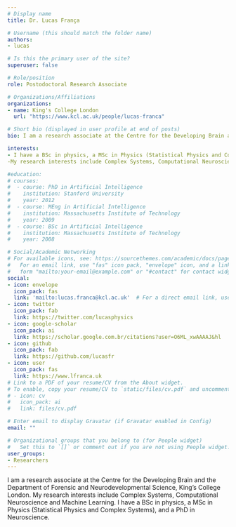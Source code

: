 ```yaml
---
# Display name
title: Dr. Lucas França

# Username (this should match the folder name)
authors:
- lucas

# Is this the primary user of the site?
superuser: false

# Role/position
role: Postodoctoral Research Associate

# Organizations/Affiliations
organizations:
- name: King's College London
  url: "https://www.kcl.ac.uk/people/lucas-franca"

# Short bio (displayed in user profile at end of posts)
bio: I am a research associate at the Centre for the Developing Brain and the Department of Forensic and Neurodevelopmental Science, King’s College London. My research interests include Complex Systems, Computational Neuroscience and Machine Learning. I have a BSc in physics, a MSc in Physics (Statistical Physics and Complex Systems), and a PhD in Neuroscience.

interests:
- I have a BSc in physics, a MSc in Physics (Statistical Physics and Complex Systems), and a PhD in Neuroscience.
-My research interests include Complex Systems, Computational Neuroscience and Machine Learning.

#education:
# courses:
#  - course: PhD in Artificial Intelligence
#    institution: Stanford University
#    year: 2012
#  - course: MEng in Artificial Intelligence
#    institution: Massachusetts Institute of Technology
#    year: 2009
#  - course: BSc in Artificial Intelligence
#    institution: Massachusetts Institute of Technology
#    year: 2008

# Social/Academic Networking
# For available icons, see: https://sourcethemes.com/academic/docs/page-builder/#icons
#   For an email link, use "fas" icon pack, "envelope" icon, and a link in the
#   form "mailto:your-email@example.com" or "#contact" for contact widget.
social:
- icon: envelope
  icon_pack: fas
  link: 'mailto:lucas.franca@kcl.ac.uk'  # For a direct email link, use "mailto:test@example.org".
- icon: twitter
  icon_pack: fab
  link: https://twitter.com/lucasphysics
- icon: google-scholar
  icon_pack: ai
  link: https://scholar.google.com.br/citations?user=O6ML_xwAAAAJ&hl
- icon: github
  icon_pack: fab
  link: https://github.com/lucasfr
- icon: user
  icon_pack: fas
  link: https://www.lfranca.uk
# Link to a PDF of your resume/CV from the About widget.
# To enable, copy your resume/CV to `static/files/cv.pdf` and uncomment the lines below.
# - icon: cv
#   icon_pack: ai
#   link: files/cv.pdf

# Enter email to display Gravatar (if Gravatar enabled in Config)
email: ""

# Organizational groups that you belong to (for People widget)
#   Set this to `[]` or comment out if you are not using People widget.
user_groups:
- Researchers
---
```

I am a research associate at the Centre for the Developing Brain and the Department of Forensic and Neurodevelopmental Science, King’s College London. My research interests include Complex Systems, Computational Neuroscience and Machine Learning. I have a BSc in physics, a MSc in Physics (Statistical Physics and Complex Systems), and a PhD in Neuroscience.
